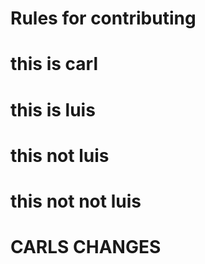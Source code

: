 # Rules for contributing
# this is carl
# this is luis 
# this not luis
# this not not luis
# CARLS CHANGES